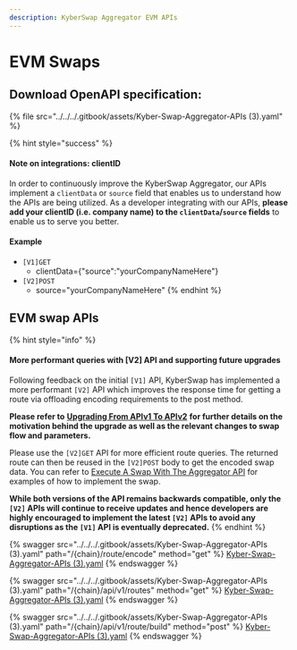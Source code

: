 ```yaml
---
description: KyberSwap Aggregator EVM APIs
---
```


# EVM Swaps

## Download OpenAPI specification:

{% file src="../../../.gitbook/assets/Kyber-Swap-Aggregator-APIs (3).yaml" %}

{% hint style="success" %}
#### Note on integrations: clientID

In order to continuously improve the KyberSwap Aggregator, our APIs implement a `clientData` or `source` field that enables us to understand how the APIs are being utilized. As a developer integrating with our APIs, **please add your clientID (i.e. company name) to the `clientData`/`source` fields** to enable us to serve you better.&#x20;

#### Example

* `[V1]GET`
  * clientData={"source":"yourCompanyNameHere"}
* `[V2]POST`
  * source="yourCompanyNameHere"
{% endhint %}

## EVM swap APIs

{% hint style="info" %}
#### More performant queries with \[V2] API and supporting future upgrades

Following feedback on the initial `[V1]` API, KyberSwap has implemented a more performant `[V2]` API which improves the response time for getting a route via offloading encoding requirements to the post method.

**Please refer to** [**Upgrading From APIv1 To APIv2**](../developer-guides/upgrading-from-apiv1-to-apiv2.md) **for further details on the motivation behind the upgrade as well as the relevant changes to swap flow and parameters.**

Please use the `[V2]GET` API for more efficient route queries. The returned route can then be reused in the `[V2]POST` body to get the encoded swap data. You can refer to [Execute A Swap With The Aggregator API](../developer-guides/execute-a-swap-with-the-aggregator-api.md) for examples of how to implement the swap.

**While both versions of the API remains backwards compatible, only the `[V2]` APIs will continue to receive updates and hence developers are highly encouraged to implement the latest `[V2]` APIs to avoid any disruptions as the `[V1]` API is eventually deprecated.**
{% endhint %}

{% swagger src="../../../.gitbook/assets/Kyber-Swap-Aggregator-APIs (3).yaml" path="/{chain}/route/encode" method="get" %}
[Kyber-Swap-Aggregator-APIs (3).yaml](<../../../.gitbook/assets/Kyber-Swap-Aggregator-APIs (3).yaml>)
{% endswagger %}

{% swagger src="../../../.gitbook/assets/Kyber-Swap-Aggregator-APIs (3).yaml" path="/{chain}/api/v1/routes" method="get" %}
[Kyber-Swap-Aggregator-APIs (3).yaml](<../../../.gitbook/assets/Kyber-Swap-Aggregator-APIs (3).yaml>)
{% endswagger %}

{% swagger src="../../../.gitbook/assets/Kyber-Swap-Aggregator-APIs (3).yaml" path="/{chain}/api/v1/route/build" method="post" %}
[Kyber-Swap-Aggregator-APIs (3).yaml](<../../../.gitbook/assets/Kyber-Swap-Aggregator-APIs (3).yaml>)
{% endswagger %}
